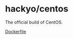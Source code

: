 # hackyo/centos
The official build of CentOS.

[Dockerfile](https://github.com/hackyoMa/docker-centos/blob/8/Dockerfile)
